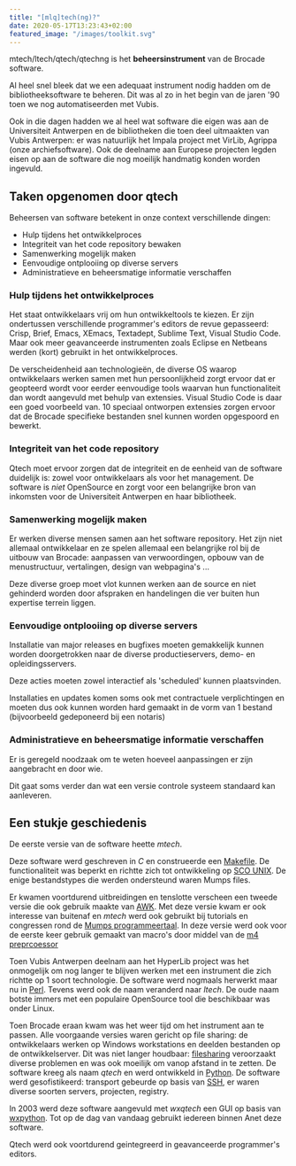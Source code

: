 ```yaml
---
title: "[mlq]tech(ng)?"
date: 2020-05-17T13:23:43+02:00
featured_image: "/images/toolkit.svg"
---
```


mtech/ltech/qtech/qtechng is het **beheersinstrument** van de Brocade software.

Al heel snel bleek dat we een adequaat instrument nodig hadden om de bibliotheeksoftware te beheren. Dit was al zo in het begin van de jaren '90 toen we nog automatiseerden met Vubis.

Ook in die dagen hadden we al heel wat software die eigen was aan de Universiteit Antwerpen en de bibliotheken die toen deel uitmaakten van Vubis Antwerpen: er was natuurlijk het Impala project met VirLib, Agrippa (onze archiefsoftware). Ook de deelname aan Europese projecten legden eisen op aan de software die nog moeilijk handmatig konden worden ingevuld.

## Taken opgenomen door qtech

Beheersen van software betekent in onze context verschillende dingen:

- Hulp tijdens het ontwikkelproces
- Integriteit van het code repository bewaken
- Samenwerking mogelijk maken
- Eenvoudige ontplooiing op diverse servers
- Administratieve en beheersmatige informatie verschaffen

### Hulp tijdens het ontwikkelproces

Het staat ontwikkelaars vrij om hun ontwikkeltools te kiezen. Er zijn ondertussen verschillende programmer's editors de revue gepasseerd: Crisp, Brief, Emacs, XEmacs, Textadept, Sublime Text, Visual Studio Code. Maar ook meer geavanceerde instrumenten zoals Eclipse en Netbeans werden (kort) gebruikt in het ontwikkelproces.

De verscheidenheid aan technologieën, de diverse OS waarop ontwikkelaars werken samen met hun persoonlijkheid zorgt ervoor dat er geopteerd wordt voor eerder eenvoudige tools waarvan hun functionaliteit dan wordt aangevuld met behulp van extensies. Visual Studio Code is daar een goed voorbeeld van. 10 speciaal ontworpen extensies zorgen ervoor dat de Brocade specifieke bestanden snel kunnen worden opgespoord en bewerkt.

### Integriteit van het code repository

Qtech moet ervoor zorgen dat de integriteit en de eenheid van de software duidelijk is: zowel voor ontwikkelaars als voor het management. De software is *niet* OpenSource en zorgt voor een belangrijke bron van inkomsten voor de Universiteit Antwerpen en haar bibliotheek.

### Samenwerking mogelijk maken

Er werken diverse mensen samen aan het software repository. Het zijn niet allemaal ontwikkelaar en ze spelen allemaal een belangrijke rol bij de uitbouw van Brocade: aanpassen van verwoordingen, opbouw van de menustructuur, vertalingen, design van webpagina's ...

Deze diverse groep moet vlot kunnen werken aan de source en niet gehinderd worden door afspraken en handelingen die ver buiten hun expertise terrein liggen.

### Eenvoudige ontplooiing op diverse servers

Installatie van major releases en bugfixes moeten gemakkelijk kunnen worden doorgetrokken naar de diverse productieservers, demo- en opleidingsservers.

Deze acties moeten zowel interactief als 'scheduled' kunnen plaatsvinden.

Installaties en updates komen soms ook met contractuele verplichtingen en moeten dus ook kunnen worden hard gemaakt in de vorm van 1 bestand (bijvoorbeeld gedeponeerd bij een notaris)

### Administratieve en beheersmatige informatie verschaffen

Er is geregeld noodzaak om te weten hoeveel aanpassingen er zijn aangebracht en door wie.

Dit gaat soms verder dan wat een versie controle systeem standaard kan aanleveren.

## Een stukje geschiedenis

De eerste versie van de software heette *mtech*.

Deze software werd geschreven in *C* en construeerde een [Makefile](https://en.wikipedia.org/wiki/Make_(software) "Makefile"). De functionaliteit was beperkt en richtte zich tot ontwikkeling op [SCO UNIX](https://en.wikipedia.org/wiki/Santa_Cruz_Operation "SCO UNIX"). De enige bestandstypes die werden ondersteund waren Mumps files.

Er kwamen voortdurend uitbreidingen en tenslotte verscheen een tweede versie die ook gebruik maakte van [AWK](https://en.wikipedia.org/wiki/AWK "AWK"). Met deze versie kwam er ook interesse van buitenaf en *mtech* werd ook gebruikt bij tutorials en congressen rond de [Mumps programmeertaal](https://en.wikipedia.org/wiki/MUMPS "MUMPS"). In deze versie werd ook voor de eerste keer gebruik gemaakt van macro's door middel van de [m4 preprcoessor](https://en.wikipedia.org/wiki/M4_(computer_language) "m4")

Toen Vubis Antwerpen deelnam aan het HyperLib project was het onmogelijk om nog langer te blijven werken met een instrument die zich richtte op 1 soort technologie. De software werd nogmaals herwerkt maar nu in [Perl](https://en.wikipedia.org/wiki/Perl). Tevens werd ook de naam veranderd naar *ltech*. De oude naam botste immers met een populaire OpenSource tool die beschikbaar was onder Linux.

Toen Brocade eraan kwam was het weer tijd om het instrument aan te passen. Alle voorgaande versies waren gericht op file sharing: de ontwikkelaars werken op Windows workstations en deelden bestanden op de ontwikkelserver. Dit was niet langer houdbaar: [filesharing](https://en.wikipedia.org/wiki/Samba_(software) "SAMBA") veroorzaakt diverse problemen en was ook moeilijk om vanop afstand in te zetten. De software kreeg als naam *qtech* en werd ontwikkeld in [Python](https://en.wikipedia.org/wiki/Python_(programming_language) "Python"). De software werd gesofistikeerd: transport gebeurde op basis van [SSH](https://en.wikipedia.org/wiki/Secure_Shell "SSH"), er waren diverse soorten servers, projecten, registry.

In 2003 werd deze software aangevuld met *wxqtech* een GUI op basis van [wxpython](https://en.wikipedia.org/wiki/WxPython "wxpython"). Tot op de dag van vandaag gebruikt iedereen binnen Anet deze software.

Qtech werd ook voortdurend geintegreerd in geavanceerde programmer's editors.
